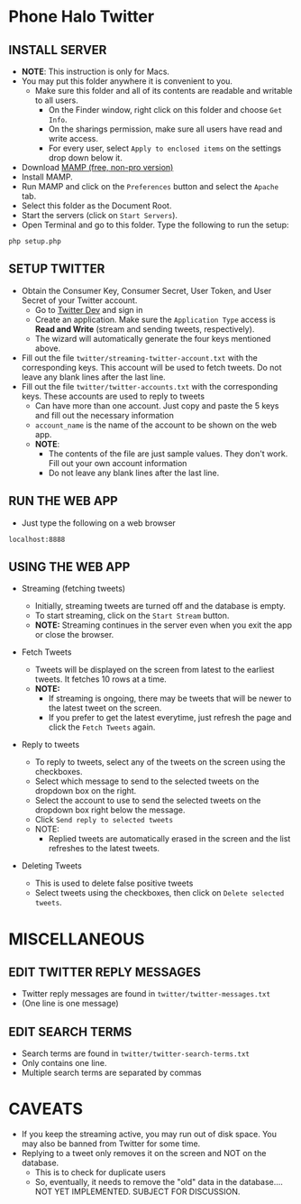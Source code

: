 Phone Halo Twitter
==================


INSTALL SERVER
--------------
  - __NOTE__: This instruction is only for Macs.
  - You may put this folder anywhere it is convenient to you.
    - Make sure this folder and all of its contents are readable and writable to all users.
    	- On the Finder window, right click on this folder and choose `Get Info`.
        - On the sharings permission, make sure all users have read and write access.
        - For every user, select `Apply to enclosed items` on the settings drop down below it.
  - Download [MAMP (free, non-pro version)](http://www.mamp.info/en/index.html)
  - Install MAMP.
  - Run MAMP and click on the `Preferences` button and select the `Apache` tab.
  - Select this folder as the Document Root.
  - Start the servers (click on `Start Servers`).
  - Open Terminal and go to this folder. Type the following to run the setup:
	
```        
php setup.php
```

SETUP TWITTER
-------------

  - Obtain the Consumer Key, Consumer Secret, User Token, and User Secret of your Twitter account.
	- Go to [Twitter Dev](https://dev.twitter.com) and sign in
    - Create an application. Make sure the `Application Type` access is __Read and Write__ (stream and sending tweets, respectively). 
    - The wizard will automatically generate the four keys mentioned above.
  - Fill out the file `twitter/streaming-twitter-account.txt` with the corresponding keys. This account will be used to fetch tweets. Do not leave any blank lines after the last line.
  - Fill out the file `twitter/twitter-accounts.txt` with the corresponding keys. These accounts are used to reply to tweets
    - Can have more than one account. Just copy and paste the 5 keys and fill out the necessary information
    - `account_name` is the name of the account to be shown on the web app.
    - __NOTE__:
        - The contents of the file are just sample values. They don't work. Fill out your own account information
        - Do not leave any blank lines after the last line.


RUN THE WEB APP
---------------
- Just type the following on a web browser

```
localhost:8888
```


USING THE WEB APP
-----------------
* Streaming (fetching tweets)
    - Initially, streaming tweets are turned off and the database is empty.
    - To start streaming, click on the `Start Stream` button.
    - __NOTE:__ Streaming continues in the server even when you exit the app or close the browser.

* Fetch Tweets
    - Tweets will be displayed on the screen from latest to the earliest tweets. It fetches 10 rows at a time.
    - __NOTE:__     
    	- If streaming is ongoing, there may be tweets that will be newer to the latest tweet on the screen. 
        - If you prefer to get the latest everytime, just refresh the page and click the `Fetch Tweets` again.

* Reply to tweets
    - To reply to tweets, select any of the tweets on the screen using the checkboxes.
    - Select which message to send to the selected tweets on the dropdown box on the right.
    - Select the account to use to send the selected tweets on the dropdown box right below the message.
    - Click `Send reply to selected tweets`
    - NOTE:     
    	- Replied tweets are automatically erased in the screen and the list refreshes to the latest tweets.
    
* Deleting Tweets
    - This is used to delete false positive tweets
    - Select tweets using the checkboxes, then click on `Delete selected tweets`.
    

MISCELLANEOUS
=============


EDIT TWITTER REPLY MESSAGES
---------------------------
- Twitter reply messages are found in `twitter/twitter-messages.txt`
- (One line is one message)


EDIT SEARCH TERMS
-----------------
- Search terms are found in `twitter/twitter-search-terms.txt`
- Only contains one line. 
- Multiple search terms are separated by commas


CAVEATS
=======

* If you keep the streaming active, you may run out of disk space. You may also be banned from Twitter for some time.
* Replying to a tweet only removes it on the screen and NOT on the database. 
    - This is to check for duplicate users
    - So, eventually, it needs to remove the "old" data in the database.... NOT YET IMPLEMENTED. SUBJECT FOR DISCUSSION.
